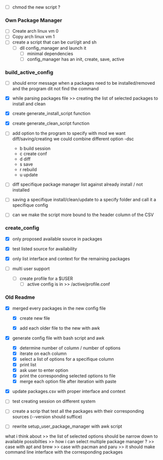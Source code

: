 - [ ] chmod the new script ?

### Own Package Manager

- [ ] Create arch linux vm 0
- [ ] Copy arch linux vm 1
- [ ] create a script that can be curl/git and sh
    - [ ] dll config_manager and launch it
        - [ ] minimal dependencies
        - [ ] config_manager has an init, create, save, active

### build_active_config

- [ ] should error message when a packages need to be installed/removed and the program dit not find the command

- [x] while parsing packages file >> creating the list of selected packages to install and clean
- [x] create generate_install_script function
- [x] create generate_clean_script function

- [ ] add option to the program to specify with mod we want diff/saving/creating we could combine different option -dsc
    - b build session
    - c create conf
    - d diff
    - s save
    - r rebuild
    - u update
- [ ] diff specifique package manager list against already install / not installed
- [ ] saving a specifique install/clean/update to a specify folder and call it a specifique config
- [ ] can we make the script more bound to the header column of the CSV

### create_config

- [x] only proposed available source in packages
- [x] test listed source for availability
- [x] only list interface and context for the remaining packages

- [ ] multi user support
    - [ ] create profile for a $USER
        - [ ] active config is in >> /active/profile.conf

### Old Readme

- [x] merged every packages in the new config file
    - [x] create new file
    - [x] add each older file to the new with awk


- [x] generate config file with bash script and awk
    - [x] determine number of column / number of options
    - [x] iterate on each column
    - [x] select a list of options for a specifique column
    - [x] print list
    - [x] ask user to enter option
    - [x] print the corresponding selected options to file
    - [x] merge each option file after iteration with paste

- [x] update packages.csv with proper interface and context

- [ ] test creating session on different system

- [ ] create a scrip that test all the packages with their corresponding sources (--version should suffice)

- [ ] rewrite setup_user_package_manager with awk script




what i think about >> the list of selected options should be narrow down to available possibilties
                    >> how i can select multiple package manager ?
                    >> case with apt and brew
                    >> case with pacman and paru
                    >> it should make command line interface with the corresponding packages

